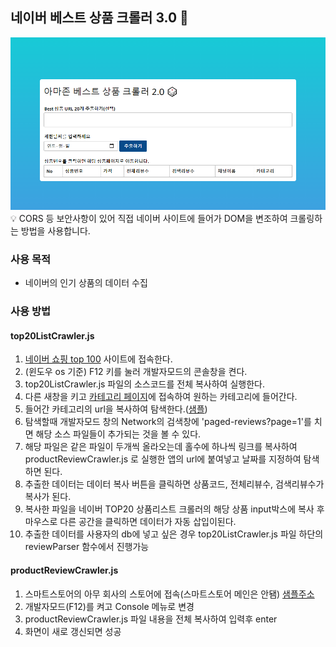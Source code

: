 ## 네이버 베스트 상품 크롤러 3.0 🚀
![이미지](https://github.com/gojaebeom/AmozonReviewCounter/blob/main/thumbnail.png)
💡 CORS 등 보안사항이 있어 직접 네이버 사이트에 들어가 DOM을 변조하여 크롤링하는 방법을 사용합니다.

### 사용 목적 
- 네이버의 인기 상품의 데이터 수집

### 사용 방법
#### top20ListCrawler.js
1. [네이버 쇼핑 top 100](https://search.shopping.naver.com/best100v2/main.nhn) 사이트에 접속한다. 
2. (윈도우 os 기준) F12 키를 눌러 개발자모드의 콘솔창을 켠다.
3. top20ListCrawler.js 파일의 소스코드를 전체 복사하여 실행한다.
4. 다른 새창을 키고 [카테고리 페이지](https://search.shopping.naver.com/best100v2/main.nhn)에 접속하여 원하는 카테고리에 들어간다.
5. 들어간 카테고리의 url을 복사하여 탐색한다.([샘플](https://search.shopping.naver.com/best100v2/detail.nhn?catId=50000008))
6. 탐색할때 개발자모드 창의 Network의 검색창에 'paged-reviews?page=1'를 치면 해당 소스 파일들이 추가되는 것을 볼 수 있다.
7. 해당 파일은 같은 파일이 두개씩 올라오는데 홀수에 하나씩 링크를 복사하여 productReviewCrawler.js 로 실행한 앱의 url에 붙여넣고 날짜를 지정하여 탐색하면 된다.
8. 추출한 데이터는 데이터 복사 버튼을 클릭하면 상품코드, 전체리뷰수, 검색리뷰수가 복사가 된다. 
9. 복사한 파일을 네이버 TOP20 상품리스트 크롤러의 해당 상품 input박스에 복사 후 마우스로 다른 공간을 클릭하면 데이터가 자동 삽입이된다.
10. 추출한 데이터를 사용자의 db에 넣고 싶은 경우 top20ListCrawler.js 파일 하단의 reviewParser 함수에서 진행가능

#### productReviewCrawler.js 
1. 스마트스토어의 아무 회사의 스토어에 접속(스마트스토어 메인은 안됌) [샘플주소](https://smartstore.naver.com/pgw)  
2. 개발자모드(F12)를 켜고 Console 메뉴로 변경
3. productReviewCrawler.js  파일 내용을 전체 복사하여 입력후 enter
4. 화면이 새로 갱신되면 성공